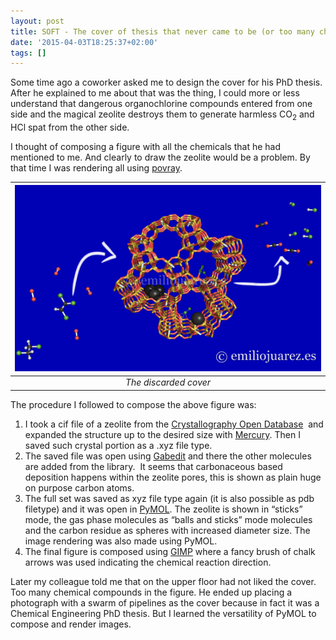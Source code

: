 ```yaml
---
layout: post
title: SOFT - The cover of thesis that never came to be (or too many chemicals here)
date: '2015-04-03T18:25:37+02:00'
tags: []
---
```

Some time ago a coworker asked me to design the cover for his PhD thesis. After he explained to me about that was the thing, I could more or less understand that dangerous organochlorine compounds entered from one side and the magical zeolite destroys them to generate harmless CO<sub>2</sub> and HCl spat from the other side.

I thought of composing a figure with all the chemicals that he had mentioned to me. And clearly to draw the zeolite would be a problem. By that time I was rendering all using [povray](http://www.povray.org/).

| ![](/imgs/inline_nm8nqrcCan1r9flmj_540.png)   |
|:--:|
|*The discarded cover*|


The procedure I followed to compose the above figure was:

1. I took a cif file of a zeolite from the [Crystallography Open Database](http://www.crystallography.net/) &nbsp;and expanded the structure up to the desired size with [Mercury](http://www.ccdc.cam.ac.uk/Solutions/CSDSystem/Pages/Mercury.aspx). Then I saved such crystal portion as a .xyz file type.  
2. The saved file was open using [G](http://gabedit.sourceforge.net/)[abedit](http://gabedit.sourceforge.net/) and there the other molecules are added from the library. &nbsp;It seems that carbonaceous based deposition happens within the zeolite pores, this is shown as plain huge on purpose carbon atoms.  
3. The full set was saved as xyz file type again (it is also possible as pdb filetype) and it was open in [P](http://www.pymol.org/)[y](http://www.pymol.org/)[MOL](http://www.pymol.org/). The zeolite is shown in “sticks” mode, the gas phase molecules as “balls and sticks” mode molecules and the carbon residue as spheres with increased diameter size. The image rendering was also made using PyMOL.  
4. The final figure is composed using [GIMP](http://www.gimp.org.es/) where a fancy brush of chalk arrows was used indicating the chemical reaction direction.  

Later my colleague told me that on the upper floor had not liked the cover. Too many chemical compounds in the figure. He ended up placing a photograph with a swarm of pipelines as the cover because in fact it was a Chemical Engineering PhD thesis. But I learned the versatility of PyMOL to compose and render images.

